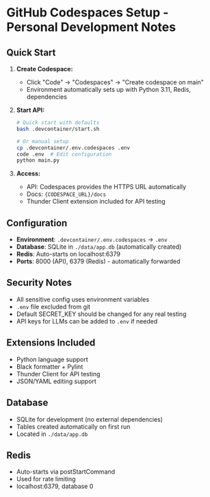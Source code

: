# GitHub Codespaces Setup - Personal Development Notes

## Quick Start

1. **Create Codespace:**
   - Click "Code" → "Codespaces" → "Create codespace on main"
   - Environment automatically sets up with Python 3.11, Redis, dependencies

2. **Start API:**
   ```bash
   # Quick start with defaults
   bash .devcontainer/start.sh
   
   # Or manual setup
   cp .devcontainer/.env.codespaces .env
   code .env  # Edit configuration
   python main.py
   ```

3. **Access:**
   - API: Codespaces provides the HTTPS URL automatically
   - Docs: `{CODESPACE_URL}/docs`
   - Thunder Client extension included for API testing

## Configuration

- **Environment**: `.devcontainer/.env.codespaces` → `.env`
- **Database**: SQLite in `./data/app.db` (automatically created)
- **Redis**: Auto-starts on localhost:6379
- **Ports**: 8000 (API), 6379 (Redis) - automatically forwarded

## Security Notes

- All sensitive config uses environment variables
- `.env` file excluded from git
- Default SECRET_KEY should be changed for any real testing
- API keys for LLMs can be added to `.env` if needed

## Extensions Included

- Python language support
- Black formatter + Pylint
- Thunder Client for API testing
- JSON/YAML editing support

## Database

- SQLite for development (no external dependencies)
- Tables created automatically on first run
- Located in `./data/app.db`

## Redis

- Auto-starts via postStartCommand
- Used for rate limiting
- localhost:6379, database 0
